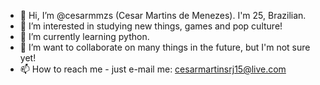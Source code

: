 - 👋 Hi, I’m @cesarmmzs (Cesar Martins de Menezes). I'm 25, Brazilian.
- 👀 I’m interested in studying new things, games and pop culture!
- 🌱 I’m currently learning python.
- 💞️ I’m want to collaborate on many things in the future, but I'm not sure yet!
- 📫 How to reach me - just e-mail me: cesarmartinsrj15@live.com

<!---
cesarmmzs/cesarmmzs is a ✨ special ✨ repository because its `README.md` (this file) appears on your GitHub profile.
You can click the Preview link to take a look at your changes.
--->
